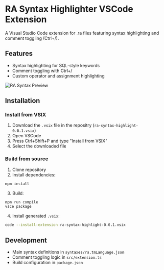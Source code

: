 # RA Syntax Highlighter VSCode Extension

A Visual Studio Code extension for .ra files featuring syntax highlighting and comment toggling (Ctrl+/).

## Features
- Syntax highlighting for SQL-style keywords
- Comment toggling with Ctrl+/
- Custom operator and assignment highlighting

![RA Syntax Preview](https://i.imgur.com/lX5xTNr.png)  

## Installation

### Install from VSIX
1. Download the `.vsix` file in the repositry (`ra-syntax-highlight-0.0.1.vsix`)
2. Open VSCode
3. Press Ctrl+Shift+P and type "Install from VSIX"
4. Select the downloaded file

### Build from source
1. Clone repository
2. Install dependencies:
```bash
npm install
```
3. Build:
```bash
npm run compile
vsce package
```
4. Install generated `.vsix`:
```bash
code --install-extension ra-syntax-highlight-0.0.1.vsix
```

## Development
- Main syntax definitions in `syntaxes/ra.tmLanguage.json`
- Comment toggling logic in `src/extension.ts`
- Build configuration in `package.json`
